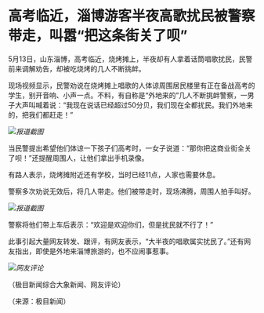 # 高考临近，淄博游客半夜高歌扰民被警察带走，叫嚣“把这条街关了呗”

5月13日，山东淄博，高考临近，烧烤摊上，半夜却有人拿着话筒唱歌扰民，民警前来调解劝告，却被吃烧烤的几人不断挑衅。

现场视频显示，民警劝说在烧烤摊上唱歌的人体谅周围居民楼里有正在备战高考的学生，别开音响、小声一点。不料，有自称是“外地来的”几人不断挑衅警察，一男子大声叫喊着说：“我现在说话已经超过50分贝，我们现在全都扰民。我们外地来的，把我们都赶走！”

![](https://inews.gtimg.com/om_bt/O_aeaKOvVSgWCj7_HpdCDD6a_03uTf1m9LOFq1Xz_2YRIAA/1000)_报道截图_

当民警提出希望他们体谅一下孩子们高考时，一女子说道：“那你把这商业街全关了呗！”还提醒周围人，让他们拿出手机录像。

有路人表示，烧烤摊附近还有学校，当时已经11点，人家也需要休息。

警察多次劝说无效后，将几人带走。他们被带走时，现场沸腾，周围人拍手叫好。

![](https://inews.gtimg.com/om_bt/OOTE1z3Y1o8MBC3-z5-thfhvOdlN7ZH1nzjGe-gedbteAAA/1000)_报道截图_

警察将他们带上车后表示：“欢迎是欢迎你们，但是扰民就不行了！”

此事引起大量网友转发、跟评，有网友表示，“大半夜的唱歌属实扰民了。”还有网友指出，即使是外地来淄博旅游的，也不应闹事惹事。

![](https://inews.gtimg.com/om_bt/OKhK8pb-_U5sDe5R1BMAp9Hdg7KeRK9MtaNa-xHZJF7Z8AA/1000)_网友评论_

（极目新闻综合大象新闻、网友评论）

（来源：极目新闻）


